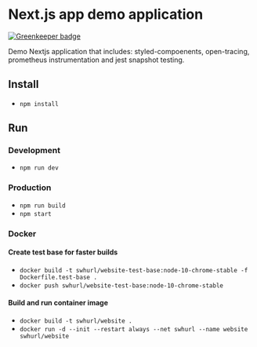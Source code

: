 # Next.js app  demo application

[![Greenkeeper badge](https://badges.greenkeeper.io/samclement/swhurl-website.svg)](https://greenkeeper.io/)

Demo Nextjs application that includes: styled-compoenents, open-tracing, prometheus instrumentation and jest snapshot testing.

## Install

- `npm install`

## Run

### Development

- `npm run dev`

### Production

- `npm run build`
- `npm start`

### Docker

#### Create test base for faster builds

- `docker build -t swhurl/website-test-base:node-10-chrome-stable -f Dockerfile.test-base .`
- `docker push swhurl/website-test-base:node-10-chrome-stable`

#### Build and run container image

- `docker build -t swhurl/website .`
- `docker run -d --init --restart always --net swhurl --name website swhurl/website`
